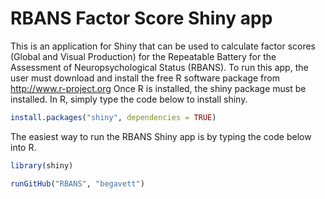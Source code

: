 # RBANS Factor Score Shiny app

This is an application for Shiny that can be used to calculate factor scores (Global and Visual Production) for the Repeatable Battery for the Assessment of Neuropsychological Status (RBANS).
To run this app, the user must download and install the free R software package from http://www.r-project.org
Once R is installed, the shiny package must be installed. In R, simply type the code below to install shiny.

```R
install.packages("shiny", dependencies = TRUE)
```

The easiest way to run the RBANS Shiny app is by typing the code below into R.

```R
library(shiny)

runGitHub("RBANS", "begavett")
```

